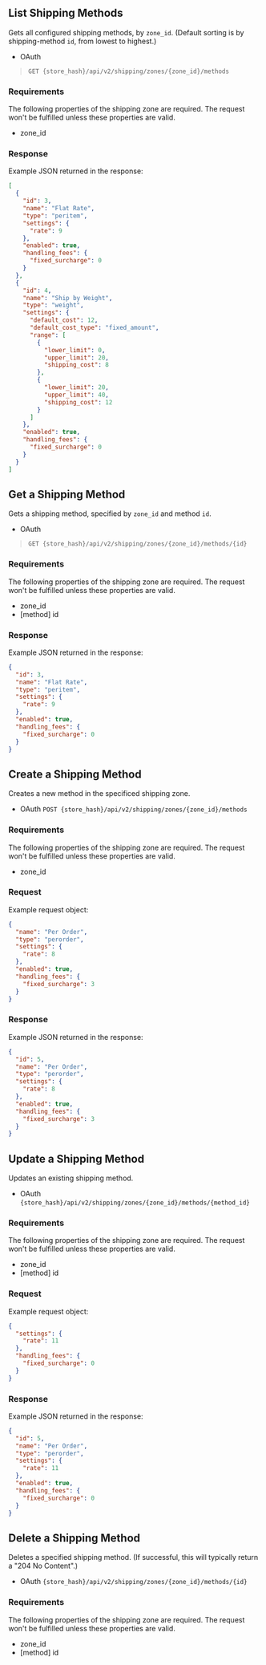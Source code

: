 ## <span class="jumptarget"> List Shipping Methods </span>

Gets all configured shipping methods, by `zone_id`. (Default sorting is by shipping-method `id`, from lowest to highest.)

*   OAuth
>`GET {store_hash}/api/v2/shipping/zones/{zone_id}/methods`

### <span class="jumptarget"> Requirements </span>

The following properties of the shipping zone are required. The request won't be fulfilled unless these properties are valid.

* zone_id

### <span class="jumptarget"> Response </span>

Example JSON returned in the response:

```json
[
  {
    "id": 3,
    "name": "Flat Rate",
    "type": "peritem",
    "settings": {
      "rate": 9
    },
    "enabled": true,
    "handling_fees": {
      "fixed_surcharge": 0
    }
  },
  {
    "id": 4,
    "name": "Ship by Weight",
    "type": "weight",
    "settings": {
      "default_cost": 12,
      "default_cost_type": "fixed_amount",
      "range": [
        {
          "lower_limit": 0,
          "upper_limit": 20,
          "shipping_cost": 8
        },
        {
          "lower_limit": 20,
          "upper_limit": 40,
          "shipping_cost": 12
        }
      ]
    },
    "enabled": true,
    "handling_fees": {
      "fixed_surcharge": 0
    }
  }
]
```

## <span class="jumptarget"> Get a Shipping Method </span>

Gets a shipping method, specified by `zone_id` and method `id`.

*   OAuth
>`GET {store_hash}/api/v2/shipping/zones/{zone_id}/methods/{id}`

### <span class="jumptarget"> Requirements </span>

The following properties of the shipping zone are required. The request won't be fulfilled unless these properties are valid.

* zone_id
* [method] id

### <span class="jumptarget"> Response </span>

Example JSON returned in the response:

```json
{
  "id": 3,
  "name": "Flat Rate",
  "type": "peritem",
  "settings": {
    "rate": 9
  },
  "enabled": true,
  "handling_fees": {
    "fixed_surcharge": 0
  }
}
```

## <span class="jumptarget"> Create a Shipping Method </span>

Creates a new method in the specificed shipping zone.

*   OAuth
`POST {store_hash}/api/v2/shipping/zones/{zone_id}/methods`

### <span class="jumptarget"> Requirements </span>

The following properties of the shipping zone are required. The request won't be fulfilled unless these properties are valid.

* zone_id

### <span class="jumptarget"> Request </span>

Example request object:

```json
{
  "name": "Per Order",
  "type": "perorder",
  "settings": {
    "rate": 8
  },
  "enabled": true,
  "handling_fees": {
    "fixed_surcharge": 3
  }
}
```

### <span class="jumptarget"> Response </span>

Example JSON returned in the response:

```json
{
  "id": 5,
  "name": "Per Order",
  "type": "perorder",
  "settings": {
    "rate": 8
  },
  "enabled": true,
  "handling_fees": {
    "fixed_surcharge": 3
  }
}
```

## <span class="jumptarget"> Update a Shipping Method </span>

Updates an existing shipping method.

*   OAuth
`{store_hash}/api/v2/shipping/zones/{zone_id}/methods/{method_id}`

### <span class="jumptarget"> Requirements </span>

The following properties of the shipping zone are required. The request won't be fulfilled unless these properties are valid.

* zone_id
* [method] id

### <span class="jumptarget"> Request </span>

Example request object:

```json
{
  "settings": {
    "rate": 11
  },
  "handling_fees": {
    "fixed_surcharge": 0
  }
}  
```

### <span class="jumptarget"> Response </span>

Example JSON returned in the response:

```json
{
  "id": 5,
  "name": "Per Order",
  "type": "perorder",
  "settings": {
    "rate": 11
  },
  "enabled": true,
  "handling_fees": {
    "fixed_surcharge": 0
  }
}
```

## <span class="jumptarget"> Delete a Shipping Method </span>

Deletes a specified shipping method. (If successful, this will typically return a "204 No Content".)

*   OAuth
`{store_hash}/api/v2/shipping/zones/{zone_id}/methods/{id}`

### <span class="jumptarget"> Requirements </span>

The following properties of the shipping zone are required. The request won't be fulfilled unless these properties are valid.

* zone_id
* [method] id
